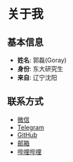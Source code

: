 # 关于我

## 基本信息
- **姓名**: 郭磊(Goray)
- **身份**: 东大研究生
- **来自**: 辽宁沈阳

## 联系方式

<link rel="stylesheet" href="https://cdnjs.cloudflare.com/ajax/libs/font-awesome/6.0.0/css/all.min.css">

- <i class="fab fa-weixin"></i> [微信](https://s1.imagehub.cc/images/2025/04/17/8e29442feac3ebaf95881587c72e7cdb.jpg)
- <i class="fab fa-telegram"></i> [Telegram](https://t.me/sgsclymj)
- <i class="fab fa-github"></i> [GitHub](https://github.com/Goray_GuoLei)
- <i class="far fa-envelope"></i> [邮箱](mailto:lei774793@gmail.com)
- <i class="fab fa-bilibili"></i> [哔哩哔哩](https://space.bilibili.com/387019777)
